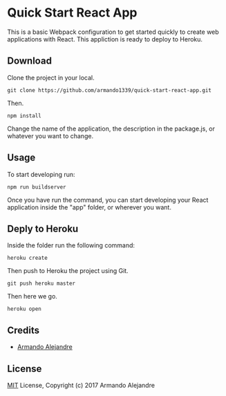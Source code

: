 # Quick Start React App

This is a basic Webpack configuration to get started quickly to create web applications with React. This appliction is ready to deploy to Heroku.

## Download

Clone the project in your local.

```
git clone https://github.com/armando1339/quick-start-react-app.git
```

Then.

```
npm install
```

Change the name of the application, the description in the package.js, or whatever you want to change.

## Usage

To start developing run:

```
npm run buildserver
```

Once you have run the command, you can start developing your React application inside the "app" folder, or wherever you want.

## Deply to Heroku

Inside the folder run the following command:

```
heroku create
```

Then push to Heroku the project using Git.

```
git push heroku master
```

Then here we go.

```
heroku open
```

## Credits 

- [Armando Alejandre](http://armando-alejandre.herokuapp.com/)

## License

[MIT](https://opensource.org/licenses/MIT) License, Copyright (c) 2017 Armando Alejandre